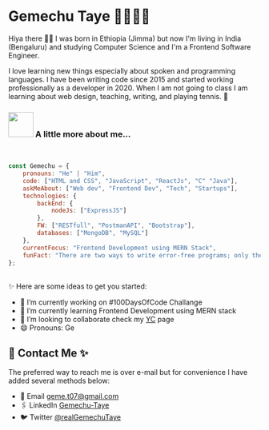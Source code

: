 # Gemechu Taye 👨🏽‍💻✨

Hiya there 👋🏾 I was born in Ethiopia (Jimma) but now I'm living in India (Bengaluru) and studying Computer Science and I'm a Frontend Software Engineer.

I love learning new things especially about spoken and programming languages. I have been writing code since 2015 and started working professionally as a developer in 2020. When I am not going to class I am learning about web design, teaching, writing, and playing tennis. 💫

<!-- 
<p align="center">
  <img alt="Photo of Gemechu Taye taken by Shamshod" src="" width="256">
</p>
-->

### <img src="https://media.giphy.com/media/VgCDAzcKvsR6OM0uWg/giphy.gif" width="50"> A little more about me...  
<br>

```javascript
const Gemechu = {
    pronouns: "He" | "Him",
    code: ["HTML and CSS", "JavaScript", "ReactJs", "C" "Java"],
    askMeAbout: ["Web dev", "Frontend Dev", "Tech", "Startups"],
    technologies: {
        backEnd: {
            nodeJs: ["ExpressJS"]
        },
        FW: ["RESTfull", "PostmanAPI", "Bootstrap"],
        databases: ["MongoDB", "MySQL"]
    },
    currentFocus: "Frontend Development using MERN Stack",
    funFact: "There are two ways to write error-free programs; only the third one works"
};
```
<br>
✨ Here are some ideas to get you started:

- 🔭 I’m currently working on #100DaysOfCode Challange
- 🌱 I’m currently learning Frontend Development using MERN stack
- 👯 I’m looking to collaborate check my [YC](https://www.startupschool.org/cofounder-matching/candidate/uE9YUB3qO) page
- 😄 Pronouns: Ge

<!-- **Gemechu-Taye/Gemechu-Taye** is a ✨ _special_ ✨ repository because its `README.md` (this file) appears on your GitHub profile.
- 🤔 I’m looking for help with ... 
- 📫 How to reach me: check below
- ⚡ Fun fact: 
- 💬 Ask me about web development
-->


## 📧 Contact Me ✨

The preferred way to reach me is over e-mail but for convenience I have added several methods below:

- 📧 Email <a href="mailto:geme.t07@gmail.com">geme.t07@gmail.com</a>
- 🖇 LinkedIn <a href="https://www.linkedin.com/in/gemechutaye/">Gemechu-Taye</a>
- 🐦 Twitter <a href="https://twitter.com/aalemayhu">@realGemechuTaye</a>

